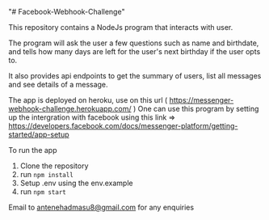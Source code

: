 "# Facebook-Webhook-Challenge" 

This repository contains a NodeJs program that interacts with user.

The program will ask the user a few questions such as name and birthdate, and tells how many days are left
for the user's next birthday if the user opts to.

It also provides api endpoints to get the summary of users, list all messages and see details of a message.

The app is deployed on heroku, use on this url ( https://messenger-webhook-challenge.herokuapp.com/ )
One can use this program by setting up the intergration with facebook using this link => https://developers.facebook.com/docs/messenger-platform/getting-started/app-setup

To run the app
1. Clone the repository
2. run ```npm install```
3. Setup .env using the env.example 
4. run ```npm start```

Email to antenehadmasu8@gmail.com for any enquiries
